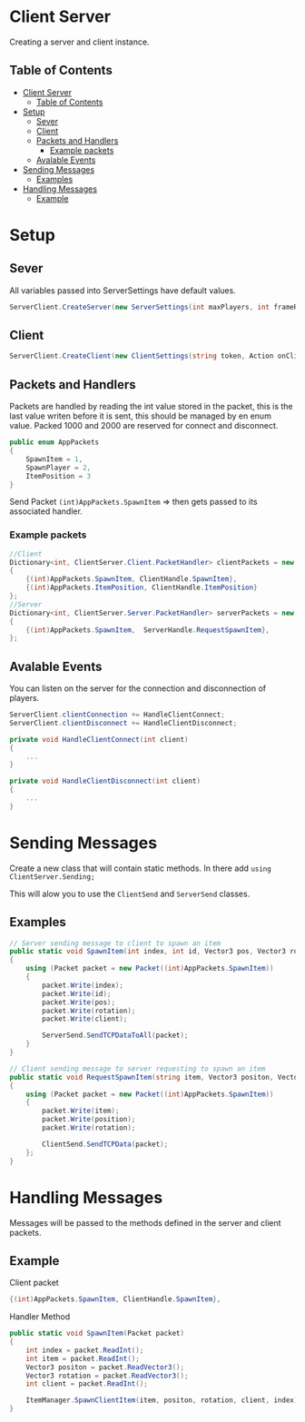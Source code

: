 # Client Server
Creating a server and client instance.

## Table of Contents
- [Client Server](#client-server)
  - [Table of Contents](#table-of-contents)
- [Setup](#setup)
  - [Sever](#sever)
  - [Client](#client)
  - [Packets and Handlers](#packets-and-handlers)
    - [Example packets](#example-packets)
  - [Avalable Events](#avalable-events)
- [Sending Messages](#sending-messages)
  - [Examples](#examples)
- [Handling Messages](#handling-messages)
  - [Example](#example)

# Setup
## Sever
All variables passed into ServerSettings have default values.
```csharp
ServerClient.CreateServer(new ServerSettings(int maxPlayers, int frameRate, int port, Dictionary<int, Server.PacketHandler> packets));
```

## Client
```csharp
ServerClient.CreateClient(new ClientSettings(string token, Action onClientReady, Action onConnect, Action onDisconnect, Dictionary<int, Client.PacketHandler> packets)));
```

## Packets and Handlers
Packets are handled by reading the int value stored in the packet, this is the last value writen before it is sent, this should be managed by en enum value.
Packed 1000 and 2000 are reserved for connect and disconnect.
```csharp
public enum AppPackets
{
    SpawnItem = 1,
    SpawnPlayer = 2,
    ItemPosition = 3
}
```
Send Packet `(int)AppPackets.SpawnItem` => then gets passed to its associated handler.

### Example packets
```csharp
//Client
Dictionary<int, ClientServer.Client.PacketHandler> clientPackets = new Dictionary<int, ClientServer.Client.PacketHandler>()
{
    {(int)AppPackets.SpawnItem, ClientHandle.SpawnItem},
    {(int)AppPackets.ItemPosition, ClientHandle.ItemPosition}
};
//Server
Dictionary<int, ClientServer.Server.PacketHandler> serverPackets = new Dictionary<int, ClientServer.Server.PacketHandler>()
{
    {(int)AppPackets.SpawnItem,  ServerHandle.RequestSpawnItem},
};
```

## Avalable Events
You can listen on the server for the connection and disconnection of players.
```csharp
ServerClient.clientConnection += HandleClientConnect;
ServerClient.clientDisconnect += HandleClientDisconnect;

private void HandleClientConnect(int client) 
{
    ...
}

private void HandleClientDisconnect(int client) 
{
    ...
}
```

# Sending Messages
Create a new class that will contain static methods. In there add `using ClientServer.Sending;`

This will alow you to use the `ClientSend` and `ServerSend` classes.

## Examples
```csharp
// Server sending message to client to spawn an item
public static void SpawnItem(int index, int id, Vector3 pos, Vector3 rotation, int client)
{
    using (Packet packet = new Packet((int)AppPackets.SpawnItem))
    {
        packet.Write(index);
        packet.Write(id);
        packet.Write(pos);
        packet.Write(rotation);
        packet.Write(client);

        ServerSend.SendTCPDataToAll(packet);
    }
}

// Client sending message to server requesting to spawn an item
public static void RequestSpawnItem(string item, Vector3 positon, Vector3 rotation)
{
    using (Packet packet = new Packet((int)AppPackets.SpawnItem)) 
    {
        packet.Write(item);
        packet.Write(position);
        packet.Write(rotation);

        ClientSend.SendTCPData(packet);
    };
}
```

# Handling Messages
Messages will be passed to the methods defined in the server and client packets.

## Example
Client packet
```csharp
{(int)AppPackets.SpawnItem, ClientHandle.SpawnItem},
```

Handler Method
```csharp
public static void SpawnItem(Packet packet)
{
    int index = packet.ReadInt();
    int item = packet.ReadInt();
    Vector3 positon = packet.ReadVector3();
    Vector3 rotation = packet.ReadVector3();
    int client = packet.ReadInt();

    ItemManager.SpawnClientItem(item, positon, rotation, client, index);
}
```